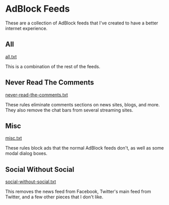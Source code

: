 # AdBlock Feeds

These are a collection of AdBlock feeds that I've created to have a better
internet experience.

## All

[all.txt](./all.txt)

This is a combination of the rest of the feeds.

## Never Read The Comments

[never-read-the-comments.txt](./never-read-the-comments.txt)

These rules eliminate comments sections on news sites, blogs, and more. They
also remove the chat bars from several streaming sites.

## Misc

[misc.txt](./misc.txt)

These rules block ads that the normal AdBlock feeds don't, as well as some
modal dialog boxes.

## Social Without Social

[social-without-social.txt](./social-without-social.txt)

This removes the news feed from Facebook, Twitter's main feed from Twitter,
and a few other pieces that I don't like.

